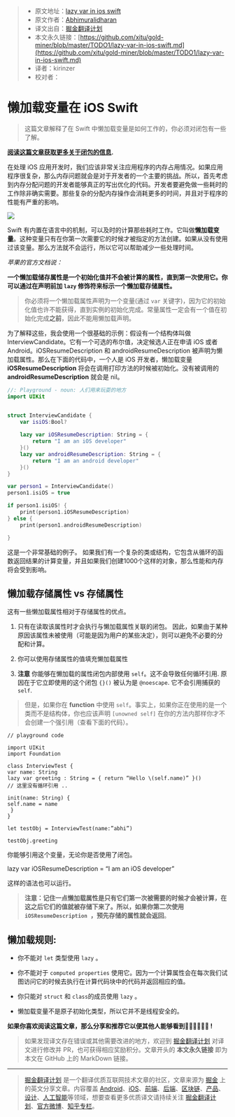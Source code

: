 > * 原文地址：[lazy var in ios swift](https://medium.com/@abhimuralidharan/lazy-var-in-ios-swift-96c75cb8a13a)
> * 原文作者：[Abhimuralidharan](https://medium.com/@abhimuralidharan)
> * 译文出自：[掘金翻译计划](https://github.com/xitu/gold-miner)
> * 本文永久链接：[https://github.com/xitu/gold-miner/blob/master/TODO1/lazy-var-in-ios-swift.md](https://github.com/xitu/gold-miner/blob/master/TODO1/lazy-var-in-ios-swift.md)
> * 译者：kirinzer
> * 校对者：

# 懒加载变量在 iOS Swift

> 这篇文章解释了在 Swift 中懒加载变量是如何工作的，你必须对闭包有一些了解。

**[阅读这篇文章获取更多关于闭包的信息](https://medium.com/@abhimuralidharan/functional-swift-all-about-closures-310bc8af31dd).**

在处理 iOS 应用开发时，我们应该非常关注应用程序的内存占用情况。如果应用程序很复杂，那么内存问题就会是对于开发者的一个主要的挑战。所以，首先考虑到内存分配问题的开发者能够真正的写出优化的代码。开发者要避免做一些耗时的工作除非确实需要。那些复杂的分配内存操作会消耗更多的时间，并且对于程序的性能有严重的影响。

![](https://cdn-images-1.medium.com/max/2000/1*HRKGc4RHwRXiyIHOzlpKbA.png)

Swift 有内置在语言中的机制，可以及时的计算那些耗时工作。它叫做**懒加载变量**。这种变量只有在你第一次需要它的时候才被指定的方法创建。如果从没有使用过该变量。那么方法就不会运行，所以它可以帮助减少一些处理时间。

*苹果的官方文档说：*

**一个懒加载储存属性是一个初始化值并不会被计算的属性，直到第一次使用它。你可以通过在声明前加 `lazy` 修饰符来标示一个懒加载存储属性。**

> 你必须将一个懒加载属性声明为一个变量(通过 `var` 关键字)，因为它的初始化值也许不能获得，直到实例的初始化完成。常量属性一定会有一个值在初始化完成**之前**，因此不能用懒加载声明。

为了解释这些，我会使用一个很基础的示例：假设有一个结构体叫做 InterviewCandidate。它有一个可选的布尔值，决定候选人正在申请 iOS 或者 Android。iOSResumeDescription 和 androidResumeDescription 被声明为懒加载属性。那么在下面的代码中，一个人是 iOS 开发者，懒加载变量 **iOSResumeDescription** 将会在调用打印方法的时候被初始化。没有被调用的 **androidResumeDescription** 就会是 nil。

```swift
//: Playground - noun: 人们用来玩耍的地方
import UIKit


struct InterviewCandidate {
    var isiOS:Bool?
    
    lazy var iOSResumeDescription: String = {
        return "I am an iOS developer"
    }()
    lazy var androidResumeDescription: String = {
        return "I am an android developer"
    }()
}

var person1 = InterviewCandidate()
person1.isiOS = true

if person1.isiOS! {
    print(person1.iOSResumeDescription)
} else {
    print(person1.androidResumeDescription)

}
```

这是一个非常基础的例子。 如果我们有一个复杂的类或结构，它包含从循环的函数返回结果的计算变量，并且如果我们创建1000个这样的对象，那么性能和内存将会受到影响。

## 懒加载存储属性 vs 存储属性

这有一些懒加载属性相对于存储属性的优点。

 1. 只有在读取该属性时才会执行与懒加载属性关联的闭包。 因此，如果由于某种原因该属性未被使用（可能是因为用户的某些决定），则可以避免不必要的分配和计算。

 2. 你可以使用存储属性的值填充懒加载属性

 3. **注意** 你能够在懒加载的属性闭包内部使用 `self`。这不会导致任何循环引用. 原因在于它立即使用的这个闭包 `{}()` 被认为是 `@noescape`. 它不会引用捕获的 `self`.
> 但是，如果你在 **function** 中使用 `self`。事实上，如果你正在使用的是一个类而不是结构体，你也应该声明 `[unowned self]` 在你的方法内那样你才不会创建一个强引用（查看下面的代码）。

```swfit
// playground code

import UIKit
import Foundation

class InterviewTest {
var name: String
lazy var greeting : String = { return “Hello \(self.name)” }()
// 这里没有循环引用 ..

init(name: String) {
self.name = name
 }
}

let testObj = InterviewTest(name:”abhi”)

testObj.greeting
```

你能够引用这个变量，无论你是否使用了闭包。

lazy var iOSResumeDescription = “I am an iOS developer”

这样的语法也可以运行。

> **注意：记住一点懒加载属性是只有它们第一次被需要的时候才会被计算，在这之后它们的值就被存储下来了。所以，如果你第二次使用 `iOSResumeDescription `，预先存储的属性就会返回**。

## 懒加载规则:

* 你不能对 `let` 类型使用 `lazy` 。

* 你不能对于 `computed properties` 使用它。因为一个计算属性会在每次我们试图访问它的时候去执行在计算代码块中的代码并返回相应的值。

* 你只能对 `struct` 和 `class`的成员使用 `lazy` 。

* 懒加载变量不是原子初始化类型，所以它并不是线程安全的。

**如果你喜欢阅读这篇文章，那么分享和推荐它以便其他人能够看到💚💚💚💚💚💚 !**

> 如果发现译文存在错误或其他需要改进的地方，欢迎到 [掘金翻译计划](https://github.com/xitu/gold-miner) 对译文进行修改并 PR，也可获得相应奖励积分。文章开头的 **本文永久链接** 即为本文在 GitHub 上的 MarkDown 链接。

---

> [掘金翻译计划](https://github.com/xitu/gold-miner) 是一个翻译优质互联网技术文章的社区，文章来源为 [掘金](https://juejin.im) 上的英文分享文章。内容覆盖 [Android](https://github.com/xitu/gold-miner#android)、[iOS](https://github.com/xitu/gold-miner#ios)、[前端](https://github.com/xitu/gold-miner#前端)、[后端](https://github.com/xitu/gold-miner#后端)、[区块链](https://github.com/xitu/gold-miner#区块链)、[产品](https://github.com/xitu/gold-miner#产品)、[设计](https://github.com/xitu/gold-miner#设计)、[人工智能](https://github.com/xitu/gold-miner#人工智能)等领域，想要查看更多优质译文请持续关注 [掘金翻译计划](https://github.com/xitu/gold-miner)、[官方微博](http://weibo.com/juejinfanyi)、[知乎专栏](https://zhuanlan.zhihu.com/juejinfanyi)。
